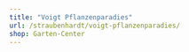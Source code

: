 ```yaml
---
title: "Voigt Pflanzenparadies"
url: /straubenhardt/voigt-pflanzenparadies/
shop: Garten-Center
---
```

